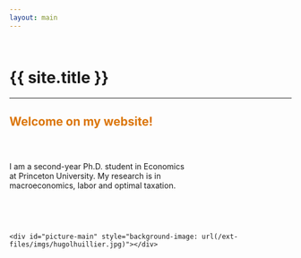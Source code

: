 ```yaml
---
layout: main
---
```


<span style="display:block; height: 1em;"></span>
<h1> {{ site.title }} </h1>
<hr>

<h2 style="color:#db7508; text-align:left;"> Welcome on my website! </h2>

<span style="display:block; height: 1em;"></span>

<div style="width: 100%;overflow:auto;">
   <div style="float:left; width: 65%">

   I am a second-year Ph.D. student in Economics at Princeton University. My research is in macroeconomics, labor and optimal taxation.

   <br><br>

   <!-- TODO: add a summary of recent activities in the future -->
   <!-- I previously worked as a research assistant for Hélène Rey at the London Business School, and Nicolas Coeurdacier at Sciences Po. You can learn more on the projects I have contributed to as a research assistant <a href="/research/ra">here</a>. -->

   </div>
   <div style="float:right;">

    <div id="picture-main" style="background-image: url(/ext-files/imgs/hugolhuillier.jpg)"></div>

   </div>
</div>
<div style="clear:both"></div>
